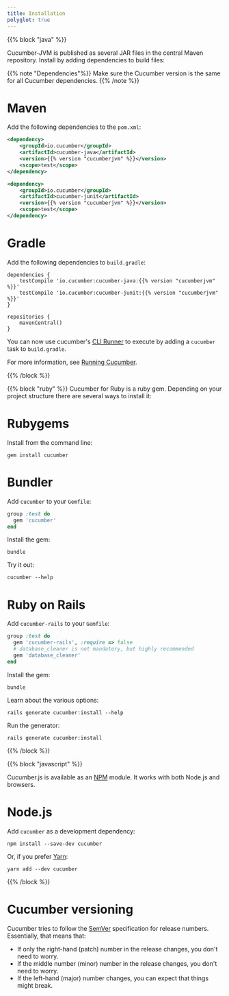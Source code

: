 ```yaml
---
title: Installation
polyglot: true
---
```


{{% block "java" %}}

Cucumber-JVM is published as several JAR files in the central Maven repository. Install by adding dependencies to build files:

{{% note "Dependencies"%}}
Make sure the Cucumber version is the same for all Cucumber dependencies.
{{% /note %}}

# Maven

Add the following dependencies to the `pom.xml`:

```xml
<dependency>
    <groupId>io.cucumber</groupId>
    <artifactId>cucumber-java</artifactId>
    <version>{{% version "cucumberjvm" %}}</version>
    <scope>test</scope>
</dependency>

<dependency>
    <groupId>io.cucumber</groupId>
    <artifactId>cucumber-junit</artifactId>
    <version>{{% version "cucumberjvm" %}}</version>
    <scope>test</scope>
</dependency>
```

# Gradle

Add the following dependencies to `build.gradle`:

```
dependencies {
    testCompile 'io.cucumber:cucumber-java:{{% version "cucumberjvm" %}}'
    testCompile 'io.cucumber:cucumber-junit:{{% version "cucumberjvm" %}}'
}

repositories {
    mavenCentral()
}
```

You can now use cucumber's [CLI Runner](/running/#gradle-runner) to execute by adding a `cucumber` task to `build.gradle`.

For more information, see [Running Cucumber](/running).

{{% /block %}}

{{% block "ruby" %}}
Cucumber for Ruby is a ruby gem. Depending on your project structure there are
several ways to install it:

# Rubygems

Install from the command line:

```shell
gem install cucumber
```

# Bundler

Add `cucumber` to your `Gemfile`:

```ruby
group :test do
  gem 'cucumber'
end
```

Install the gem:

```shell
bundle
```

Try it out:

```shell
cucumber --help
```

# Ruby on Rails

Add `cucumber-rails` to your `Gemfile`:

```ruby
group :test do
  gem 'cucumber-rails', :require => false
  # database_cleaner is not mandatory, but highly recommended
  gem 'database_cleaner'
end
```

Install the gem:

```shell
bundle
```

Learn about the various options:

```shell
rails generate cucumber:install --help
```

Run the generator:

```shell
rails generate cucumber:install
```
{{% /block %}}

{{% block "javascript" %}}

Cucumber.js is available as an [NPM](https://www.npmjs.com) module. It works
with both Node.js and browsers.

# Node.js

Add `cucumber` as a development dependency:

```shell
npm install --save-dev cucumber
```

Or, if you prefer [Yarn](https://yarnpkg.com/en/):

```shell
yarn add --dev cucumber
```

{{% /block %}}

# Cucumber versioning

Cucumber tries to follow the [SemVer](http://semver.org/) specification for
release numbers. Essentially, that means that:

- If only the right-hand (patch) number in the release changes, you don't need to worry.
- If the middle number (minor) number in the release changes, you don't need to worry.
- If the left-hand (major) number changes, you can expect that things might break.
